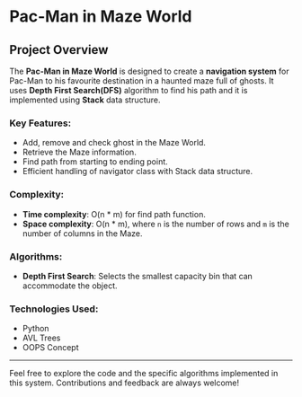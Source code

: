 # Pac-Man in Maze World

## Project Overview
The **Pac-Man in Maze World** is designed to create a **navigation system** for Pac-Man to his favourite destination in a haunted maze full of ghosts. It uses **Depth First Search(DFS)** algorithm to find his path and it is implemented using **Stack** data structure.

### Key Features:
- Add, remove and check ghost in the Maze World.
- Retrieve the Maze information.
- Find path from starting to ending point.
- Efficient handling of navigator class with Stack data structure.

### Complexity:
- **Time complexity**: O(n * m) for find path function.
- **Space complexity**: O(n * m), where `n` is the number of rows and `m` is the number of columns in the Maze.

### Algorithms:
- **Depth First Search**: Selects the smallest capacity bin that can accommodate the object.

### Technologies Used:
- Python
- AVL Trees
- OOPS Concept

---

Feel free to explore the code and the specific algorithms implemented in this system. Contributions and feedback are always welcome!
